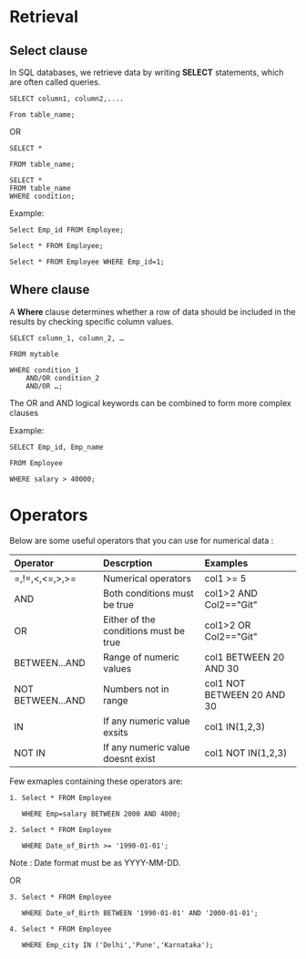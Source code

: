 # Retrieval

## Select clause 

In SQL databases, we retrieve data by writing <b>SELECT</b> statements, which are often called queries.
```
SELECT column1, column2,....

From table_name;
```
OR
```
SELECT * 

FROM table_name;

SELECT * 
FROM table_name 
WHERE condition;
```

Example:
```
Select Emp_id FROM Employee;

Select * FROM Employee;

Select * FROM Employee WHERE Emp_id=1;
```
## Where clause

A <b>Where </b>clause determines whether a row of data should be included in the results by checking specific column values.
```
SELECT column_1, column_2, …

FROM mytable

WHERE condition_1
    AND/OR condition_2
    AND/OR …;
```
The OR and AND logical keywords can be combined to form more complex clauses 

Example:
```
SELECT Emp_id, Emp_name

FROM Employee

WHERE salary > 40000;
```

# Operators

Below are some useful operators that you can use for numerical data :

| Operator | Descrption | Examples
|:---|:---|:---
=,!=,<,<=,>,>=| Numerical operators| col1 >= 5|
AND | Both conditions must be true| col1>2 AND Col2=="Git"|
OR| Either of the conditions must be true| col1>2 OR Col2=="Git"|
BETWEEN...AND| Range of numeric values| col1 BETWEEN 20 AND 30|
NOT BETWEEN...AND| Numbers not in range| col1 NOT BETWEEN 20 AND 30|
IN | If any numeric value exsits| col1 IN(1,2,3)|
NOT IN| If any numeric value doesnt exist| col1 NOT IN(1,2,3)|

Few exmaples containing these operators are: 
```
1. Select * FROM Employee

   WHERE Emp=salary BETWEEN 2000 AND 4000;
```

```
2. Select * FROM Employee

   WHERE Date_of_Birth >= '1990-01-01';
```
Note : Date format must be as YYYY-MM-DD.

OR 
```
3. Select * FROM Employee

   WHERE Date_of_Birth BETWEEN '1990-01-01' AND '2000-01-01';
```

```
4. Select * FROM Employee

   WHERE Emp_city IN ('Delhi','Pune','Karnataka');
```
